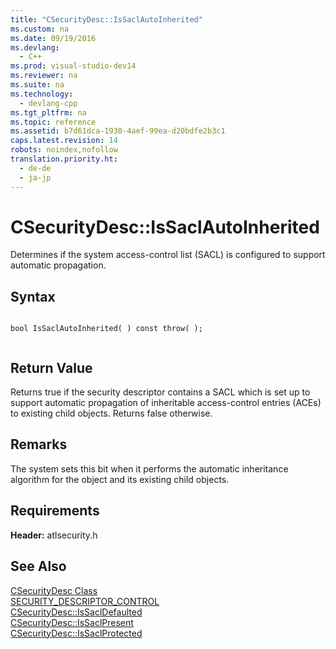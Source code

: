 ```yaml
---
title: "CSecurityDesc::IsSaclAutoInherited"
ms.custom: na
ms.date: 09/19/2016
ms.devlang: 
  - C++
ms.prod: visual-studio-dev14
ms.reviewer: na
ms.suite: na
ms.technology: 
  - devlang-cpp
ms.tgt_pltfrm: na
ms.topic: reference
ms.assetid: b7d61dca-1930-4aef-99ea-d20bdfe2b3c1
caps.latest.revision: 14
robots: noindex,nofollow
translation.priority.ht: 
  - de-de
  - ja-jp
---
```

# CSecurityDesc::IsSaclAutoInherited
Determines if the system access-control list (SACL) is configured to support automatic propagation.  
  
## Syntax  
  
```  
  
bool IsSaclAutoInherited( ) const throw( );  
  
```  
  
## Return Value  
 Returns true if the security descriptor contains a SACL which is set up to support automatic propagation of inheritable access-control entries (ACEs) to existing child objects. Returns false otherwise.  
  
## Remarks  
 The system sets this bit when it performs the automatic inheritance algorithm for the object and its existing child objects.  
  
## Requirements  
 **Header:** atlsecurity.h  
  
## See Also  
 [CSecurityDesc Class](../vs140/CSecurityDesc-Class.md)   
 [SECURITY_DESCRIPTOR_CONTROL](http://msdn.microsoft.com/library/windows/desktop/aa379566)   
 [CSecurityDesc::IsSaclDefaulted](../vs140/CSecurityDesc--IsSaclDefaulted.md)   
 [CSecurityDesc::IsSaclPresent](../vs140/CSecurityDesc--IsSaclPresent.md)   
 [CSecurityDesc::IsSaclProtected](../vs140/CSecurityDesc--IsSaclProtected.md)
